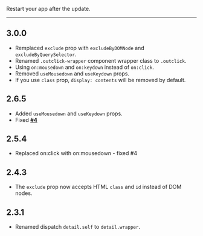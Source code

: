 Restart your app after the update.

---

## 3.0.0
- Remplaced `exclude` prop with `excludeByDOMNode` and `excludeByQuerySelector`.
- Renamed `.outclick-wrapper` component wrapper class to `.outclick`.
- Using `on:mousedown` and `on:keydown` instead of `on:click`.
- Removed `useMousedown` and `useKeydown` props.
- If you use `class` prop, `display: contents` will be removed by default.

## 2.6.5
- Added `useMousedown` and `useKeydown` props.
- Fixed [**#4**](https://github.com/babakfp/svelte-outclick/issues/4)

## 2.5.4
- Replaced on:click with on:mousedown - fixed #4

## 2.4.3
- The `exclude` prop now accepts HTML `class` and `id` instead of DOM nodes.

## 2.3.1
- Renamed dispatch `detail.self` to `detail.wrapper`.

